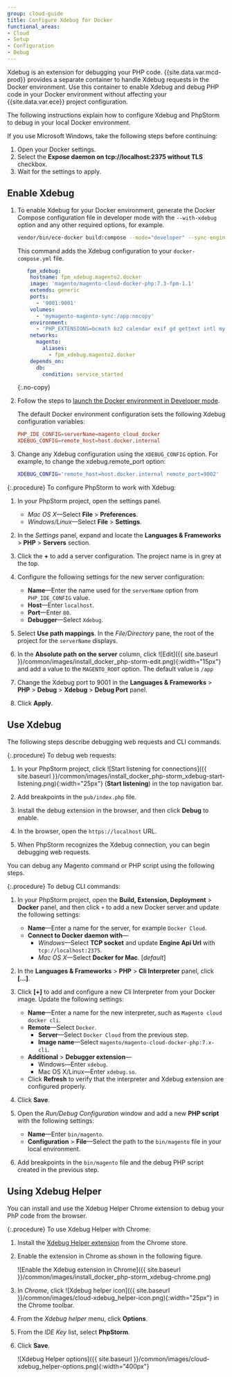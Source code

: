 ```yaml
---
group: cloud-guide
title: Configure Xdebug for Docker
functional_areas:
- Cloud
- Setup
- Configuration
- Debug
---
```


Xdebug is an extension for debugging your PHP code. {{site.data.var.mcd-prod}} provides a separate container to handle Xdebug requests in the Docker environment.  Use this container to enable Xdebug and debug PHP code in your Docker environment without affecting your {{site.data.var.ece}} project configuration.

The following instructions explain how to configure Xdebug and PhpStorm to debug in your local Docker environment.

If you use Microsoft Windows, take the following steps before continuing:

1. Open your Docker settings.
1. Select the **Expose daemon on tcp://localhost:2375 without TLS** checkbox.
1. Wait for the settings to apply.

## Enable Xdebug

1. To enable Xdebug for your Docker environment, generate the Docker Compose configuration file in developer mode with the `--with-xdebug` option and any other required options, for example.

   ```bash
   vendor/bin/ece-docker build:compose --mode="developer" --sync-engine="mutagen" --with-xdebug
   ```

   This command adds the Xdebug configuration to your `docker-compose.yml` file.

   ```yaml
      fpm_xdebug:
       hostname: fpm_xdebug.magento2.docker
       image: 'magento/magento-cloud-docker-php:7.3-fpm-1.1'
       extends: generic
       ports:
         - '9001:9001'
       volumes:
         - 'mymagento-magento-sync:/app:nocopy'
       environment:
         - 'PHP_EXTENSIONS=bcmath bz2 calendar exif gd gettext intl mysqli pcntl pdo_mysql soap socketssysvmsg sysvsem sysvshm opcache zip redis xsl sodium'
       networks:
         magento:
           aliases:
             - fpm_xdebug.magento2.docker
       depends_on:
         db:
           condition: service_started
   ```
   {:.no-copy}

1. Follow the steps to [launch the Docker environment in Developer mode][].

   The default Docker environment configuration sets the following Xdebug configuration variables:

   ```conf
   PHP_IDE_CONFIG=serverName=magento_cloud_docker
   XDEBUG_CONFIG=remote_host=host.docker.internal
   ```

1. Change any Xdebug configuration using the `XDEBUG_CONFIG` option. For example, to change the xdebug.remote_port option:

   ```bash
   XDEBUG_CONFIG='remote_host=host.docker.internal remote_port=9002'
   ```

{:.procedure}
To configure PhpStorm to work with Xdebug:

1. In your PhpStorm project, open the settings panel.

   -  _Mac OS X_—Select **File** > **Preferences**.
   -  _Windows/Linux_—Select **File** > **Settings**.

1. In the _Settings_ panel, expand and locate the **Languages & Frameworks** > **PHP** > **Servers** section.

1. Click the **+** to add a server configuration. The project name is in grey at the top.

1. Configure the following settings for the new server configuration:

   -  **Name**—Enter the name used for the `serverName` option from `PHP_IDE_CONFIG` value.
   -  **Host**—Enter `localhost`.
   -  **Port**—Enter `80`.
   -  **Debugger**—Select `Xdebug`.

1. Select **Use path mappings**. In the _File/Directory_ pane, the root of the project for the `serverName` displays.

1. In the **Absolute path on the server** column, click ![Edit]({{ site.baseurl }}/common/images/install_docker_php-storm-edit.png){:width="15px"} and add a value to the `MAGENTO_ROOT` option. The default value is `/app`

1. Change the Xdebug port to 9001 in the **Languages & Frameworks** > **PHP** > **Debug** > **Xdebug** > **Debug Port** panel.

1. Click **Apply**.

## Use Xdebug

The following steps describe debugging web requests and CLI commands.

{:.procedure}
To debug web requests:

1. In your PhpStorm project, click ![Start listening for connections]({{ site.baseurl }}/common/images/install_docker_php-storm_xdebug-start-listening.png){:width="25px"} (**Start listening**) in the top navigation bar.

1. Add breakpoints in the `pub/index.php` file.

1. Install the debug extension in the browser, and then click **Debug** to enable.

1. In the browser, open the `https://localhost` URL.

1. When PhpStorm recognizes the Xdebug connection, you can begin debugging web requests.

You can debug any Magento command or PHP script using the following steps.

{:.procedure}
To debug CLI commands:

1. In your PhpStorm project, open the **Build, Extension, Deployment** > **Docker** panel, and then click `+` to add a new Docker server and update the following settings:

   -  **Name**—Enter a name for the server, for example `Docker Cloud`.
   -  **Connect to Docker daemon with**—
      -  _Windows_—Select **TCP socket** and update **Engine Api Url** with `tcp://localhost:2375`.
      -  _Mac OS X_—Select **Docker for Mac**. [_default_]

1. In the **Languages & Frameworks** > **PHP** > **Cli Interpreter** panel, click **[...]**.

1. Click **[+]** to add and configure a new Cli Interpreter from your Docker image. Update the following settings:

   -  **Name**—Enter a name for the new interpreter, such as `Magento cloud docker cli`.
   -  **Remote**—Select `Docker`.
      -  **Server**—Select `Docker Cloud` from the previous step.
      -  **Image name**—Select `magento/magento-cloud-docker-php:7.x-cli`.
   -  **Additional** > **Debugger extension**—
      -  Windows—Enter `xdebug`.
      -  Mac OS X/Linux—Enter `xdebug.so`.
   -  Click **Refresh** to verify that the interpreter and Xdebug extension are configured properly.

1. Click **Save**.

1. Open the _Run/Debug Configuration_ window and add a new **PHP script** with the following settings:

   -  **Name**—Enter `bin/magento`.
   -  **Configuration** > **File**—Select the path to the `bin/magento` file in your local environment.

1. Add breakpoints in the `bin/magento` file and the debug PHP script created in the previous step.

## Using Xdebug Helper

You can install and use the Xdebug Helper Chrome extension to debug your PhP code from the browser.

{:.procedure}
To use Xdebug Helper with Chrome:

1. Install the [Xdebug Helper extension] from the Chrome store.

1. Enable the extension in Chrome as shown in the following figure.

   ![Enable the Xdebug extension in Chrome]({{ site.baseurl }}/common/images/install_docker_php-storm_xdebug-chrome.png)

1. In _Chrome_, click ![Xdebug helper icon]({{ site.baseurl }}/common/images/cloud-xdebug_helper-icon.png){:width="25px"} in the Chrome toolbar.

1. From the _Xdebug helper_ menu, click **Options**.

1. From the _IDE Key_ list, select **PhpStorm**.

1. Click **Save**.

   ![Xdebug Helper options]({{ site.baseurl }}/common/images/cloud-xdebug_helper-options.png){:width="400px"}

[docker-config]: {{site.baseurl}}/cloud/docker/docker-config.html
[launch the Docker environment in Developer mode]: {{site.baseurl}}/cloud/docker/docker-mode-developer.html
[Xdebug Helper extension]: https://chrome.google.com/webstore/detail/xdebug-helper/eadndfjplgieldjbigjakmdgkmoaaaoc?hl=en

